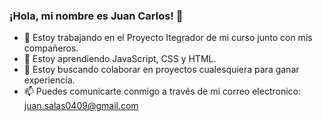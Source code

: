 ### ¡Hola, mi nombre es Juan Carlos! 👋
- 🔭 Estoy trabajando en el Proyecto Itegrador de mi curso junto con mis compañeros.
- 🌱 Estoy aprendiendo JavaScript, CSS y HTML.
- 👯 Estoy buscando colaborar en proyectos cualesquiera para ganar experiencia.
- 📫 Puedes comunicarte conmigo a través de mi correo electronico: juan.salas0409@gmail.com
<!--
**juansalas0409/juansalas0409** is a ✨ _special_ ✨ repository because its `README.md` (this file) appears on your GitHub profile.

Here are some ideas to get you started:

- 🔭 Estoy trabajando en el Proyecto Itegrador de mi curso junto con mis compañeros.
- 🌱 Estoy aprendiendo JavaScript, CSS y HTML.
- 👯 Estoy buscando colaborar en proyectos cualesquiera para ganar experiencia.
- 📫 Puedes comunicarte conmigo a través de mi correo electronico: juan.salas0409@gmail.com
